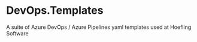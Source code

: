 # DevOps.Templates
A suite of Azure DevOps / Azure Pipelines yaml templates used at Hoefling Software
